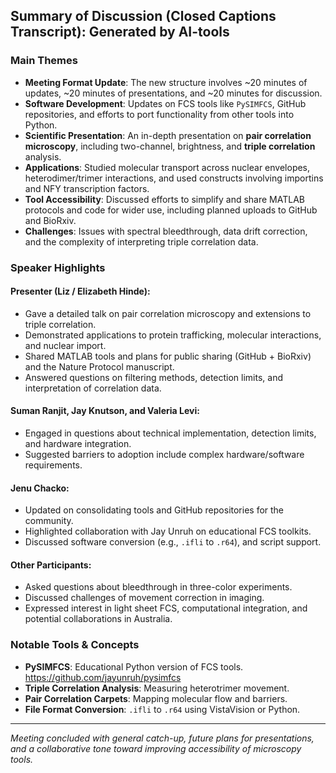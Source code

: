 ## Summary of Discussion (Closed Captions Transcript): Generated by AI-tools

### Main Themes

- **Meeting Format Update**: The new structure involves ~20 minutes of updates, ~20 minutes of presentations, and ~20 minutes for discussion.
- **Software Development**: Updates on FCS tools like `PySIMFCS`, GitHub repositories, and efforts to port functionality from other tools into Python.
- **Scientific Presentation**: An in-depth presentation on **pair correlation microscopy**, including two-channel, brightness, and **triple correlation** analysis.
- **Applications**: Studied molecular transport across nuclear envelopes, heterodimer/trimer interactions, and used constructs involving importins and NFY transcription factors.
- **Tool Accessibility**: Discussed efforts to simplify and share MATLAB protocols and code for wider use, including planned uploads to GitHub and BioRxiv.
- **Challenges**: Issues with spectral bleedthrough, data drift correction, and the complexity of interpreting triple correlation data.

### Speaker Highlights

#### **Presenter (Liz / Elizabeth Hinde)**:
- Gave a detailed talk on pair correlation microscopy and extensions to triple correlation.
- Demonstrated applications to protein trafficking, molecular interactions, and nuclear import.
- Shared MATLAB tools and plans for public sharing (GitHub + BioRxiv) and the Nature Protocol manuscript.
- Answered questions on filtering methods, detection limits, and interpretation of correlation data.

#### **Suman Ranjit, Jay Knutson, and Valeria Levi**:
- Engaged in questions about technical implementation, detection limits, and hardware integration.
- Suggested barriers to adoption include complex hardware/software requirements.

#### **Jenu Chacko**:
- Updated on consolidating tools and GitHub repositories for the community.
- Highlighted collaboration with Jay Unruh on educational FCS toolkits.
- Discussed software conversion (e.g., `.ifli` to `.r64`), and script support.

#### **Other Participants**:
- Asked questions about bleedthrough in three-color experiments.
- Discussed challenges of movement correction in imaging.
- Expressed interest in light sheet FCS, computational integration, and potential collaborations in Australia.

### Notable Tools & Concepts

- **PySIMFCS**: Educational Python version of FCS tools. https://github.com/jayunruh/pysimfcs
- **Triple Correlation Analysis**: Measuring heterotrimer movement.
- **Pair Correlation Carpets**: Mapping molecular flow and barriers.
- **File Format Conversion**: `.ifli` to `.r64` using VistaVision or Python.

---

*Meeting concluded with general catch-up, future plans for presentations, and a collaborative tone toward improving accessibility of microscopy tools.*
